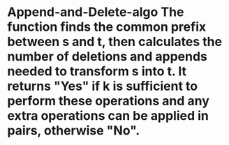 # Append-and-Delete-algo The function finds the common prefix between s and t, then calculates the number of deletions and appends needed to transform s into t. It returns "Yes" if k is sufficient to perform these operations and any extra operations can be applied in pairs, otherwise "No".
